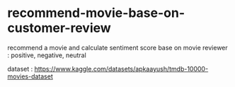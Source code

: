 # recommend-movie-base-on-customer-review
recommend a movie and calculate sentiment score base on movie reviewer : positive, negative, neutral

dataset :
https://www.kaggle.com/datasets/apkaayush/tmdb-10000-movies-dataset
